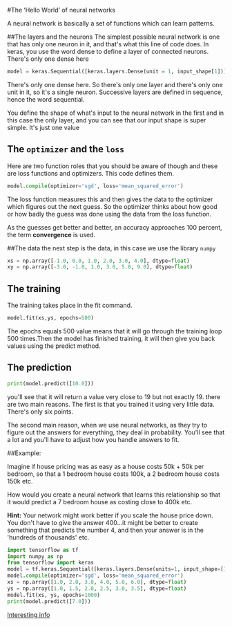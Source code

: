 #The ‘Hello World’ of neural networks

A neural network is basically a set of functions which can learn patterns.

##The layers and the neurons
The simplest possible neural network is one that has only one neuron in it, and that's what this line of code does. In keras, you use the word dense to define a layer of connected neurons. There's only one dense here

```python
model = keras.Sequential([keras.layers.Dense(unit = 1, input_shape[1])])
```

There's only one dense here. So there's only one layer and there's only one unit in it, so it's a single neuron. Successive layers are defined in sequence, hence the word sequential.

You define the shape of what's input to the neural network in the first and in this case the only layer, and you can see that our input shape is super simple. It's just one value

## The `optimizer` and the `loss`
Here are two function roles that you should be aware of though and these are loss functions and optimizers. This code defines them. 

```python
model.compile(optimizer='sgd', loss='mean_squared_error')
```
The loss function measures this and then gives the data to the optimizer which figures out the next guess. So the optimizer thinks about how good or how badly the guess was done using the data from the loss function.

As the guesses get better and better, an accuracy approaches 100 percent, the term **convergence** is used.

##The data
the next step is the data, in this case we use the library `numpy`

```python
xs = np.array([-1.0, 0.0, 1.0, 2.0, 3.0, 4.0], dtype=float)
xy = np.array([-3.0, -1.0, 1.0, 3.0, 5.0, 9.0], dtype=float)
```

## The training
The training takes place in the fit command.

```python
model.fit(xs,ys, epochs=500)
```

The epochs equals 500 value means that it will go through the training loop 500 times.Then the model has finished training, it will then give you back values using the predict method. 

## The prediction
```python
print(model.predict([10.0]))
```

you'll see that it will return a value very close to 19 but not exactly 19.
there are two main reasons. The first is that you trained it using very little data. There's only six points.

The second main reason, when we use neural networks, as they try to figure out the answers for everything, they deal in probability. You'll see that a lot and you'll have to adjust how you handle answers to fit. 

##Example:

Imagine if house pricing was as easy as a house costs 50k + 50k per bedroom, so that a 1 bedroom house costs 100k, a 2 bedroom house costs 150k etc.

How would you create a neural network that learns this relationship so that it would predict a 7 bedroom house as costing close to 400k etc.

**Hint:** Your network might work better if you scale the house price down. You don't have to give the answer 400...it might be better to create something that predicts the number 4, and then your answer is in the 'hundreds of thousands' etc.

```python
import tensorflow as tf
import numpy as np
from tensorflow import keras
model = tf.keras.Sequential([keras.layers.Dense(units=1, input_shape=[1])])
model.compile(optimizer='sgd', loss='mean_squared_error')
xs = np.array([1.0, 2.0, 3.0, 4.0, 5.0, 6.0], dtype=float)
ys = np.array([1.0, 1.5, 2.0, 2.5, 3.0, 3.5], dtype=float)
model.fit(xs, ys, epochs=1000)
print(model.predict([7.0]))
```

[Interesting info](https://research.google.com/seedbank/)